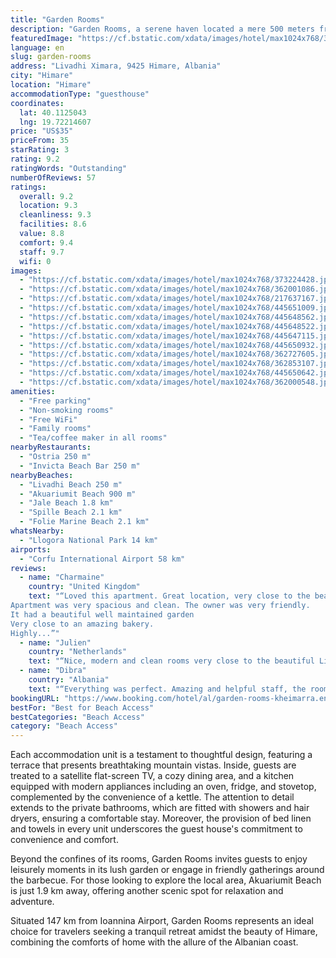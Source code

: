```yaml
---
title: "Garden Rooms"
description: "Garden Rooms, a serene haven located a mere 500 meters from the pristine shores of Livadhi Beach in Himare, offers guests a unique blend of comfort and natural beauty."
featuredImage: "https://cf.bstatic.com/xdata/images/hotel/max1024x768/373224428.jpg?k=1a8e2215321739b8c9f04dea75e889738a86dac779071036d2bf1ce0060916f4&o=&hp=1"
language: en
slug: garden-rooms
address: "Livadhi Ximara, 9425 Himare, Albania"
city: "Himare"
location: "Himare"
accommodationType: "guesthouse"
coordinates:
  lat: 40.1125043
  lng: 19.72214607
price: "US$35"
priceFrom: 35
starRating: 3
rating: 9.2
ratingWords: "Outstanding"
numberOfReviews: 57
ratings:
  overall: 9.2
  location: 9.3
  cleanliness: 9.3
  facilities: 8.6
  value: 8.8
  comfort: 9.4
  staff: 9.7
  wifi: 0
images:
  - "https://cf.bstatic.com/xdata/images/hotel/max1024x768/373224428.jpg?k=1a8e2215321739b8c9f04dea75e889738a86dac779071036d2bf1ce0060916f4&o=&hp=1"
  - "https://cf.bstatic.com/xdata/images/hotel/max1024x768/362001086.jpg?k=6a2c456289e4596f5b9777808cf9abb184b9ff7e296c9012624291656e6d3204&o=&hp=1"
  - "https://cf.bstatic.com/xdata/images/hotel/max1024x768/217637167.jpg?k=db4e2187f7784d8a0c4a3ee6e6c941055fe4f6c7945e32869a78236707d7e48a&o=&hp=1"
  - "https://cf.bstatic.com/xdata/images/hotel/max1024x768/445651009.jpg?k=d91db37220ec5eac8bf0b639fec36ae4055685e620fd7622478e5062c464cb49&o=&hp=1"
  - "https://cf.bstatic.com/xdata/images/hotel/max1024x768/445648562.jpg?k=9313335a37a55d89f4701d886b9e7115f5f18965d10c93e2271448780794bb45&o=&hp=1"
  - "https://cf.bstatic.com/xdata/images/hotel/max1024x768/445648522.jpg?k=ab770dc8c09dffff7a69e3f31c3418bd85e3d0cbb8c7d21637b5e6e31a52a8aa&o=&hp=1"
  - "https://cf.bstatic.com/xdata/images/hotel/max1024x768/445647115.jpg?k=c0de3abf13b340bbf118e527f732b190e21ec7a2bb2426c85ba33cb57e973831&o=&hp=1"
  - "https://cf.bstatic.com/xdata/images/hotel/max1024x768/445650932.jpg?k=91303fde6fe741051bfdd2ed4f94f46bf20d0571679fa9689f6abc51d8da861b&o=&hp=1"
  - "https://cf.bstatic.com/xdata/images/hotel/max1024x768/362727605.jpg?k=e522e795b5b403e6a95a1c11044ee2d5ec7f45b328f2916fcb08b1e3884fc7b8&o=&hp=1"
  - "https://cf.bstatic.com/xdata/images/hotel/max1024x768/362853107.jpg?k=0b825a4f4b4fe6d427f4fd294f2a626f9365fbd7980ec3d54d71b05584c73954&o=&hp=1"
  - "https://cf.bstatic.com/xdata/images/hotel/max1024x768/445650642.jpg?k=141d8dcda0f22b2d062235e92b3cab760abb2de4b797c726fe19cf312cf7a86f&o=&hp=1"
  - "https://cf.bstatic.com/xdata/images/hotel/max1024x768/362000548.jpg?k=bbbfac9d534f17ab8e4c05fb05fe4a2088fc29deb5e941339cab32d1bbd43f83&o=&hp=1"
amenities:
  - "Free parking"
  - "Non-smoking rooms"
  - "Free WiFi"
  - "Family rooms"
  - "Tea/coffee maker in all rooms"
nearbyRestaurants:
  - "Ostria 250 m"
  - "Invicta Beach Bar 250 m"
nearbyBeaches:
  - "Livadhi Beach 250 m"
  - "Akuariumit Beach 900 m"
  - "Jale Beach 1.8 km"
  - "Spille Beach 2.1 km"
  - "Folie Marine Beach 2.1 km"
whatsNearby:
  - "Llogora National Park 14 km"
airports:
  - "Corfu International Airport 58 km"
reviews:
  - name: "Charmaine"
    country: "United Kingdom"
    text: "“Loved this apartment. Great location, very close to the beach. Amazing view from the balcony.
Apartment was very spacious and clean. The owner was very friendly.
It had a beautiful well maintained garden
Very close to an amazing bakery.
Highly...”"
  - name: "Julien"
    country: "Netherlands"
    text: "“Nice, modern and clean rooms very close to the beautiful Livadhi beach in the quieter part of Himare. Perfect for families and people looking for a less busy location. Very friendly and helpful hosts.”"
  - name: "Dibra"
    country: "Albania"
    text: "“Everything was perfect. Amazing and helpful staff, the room was so clean and comfortable. It is also close to the beach. Highly recommended.”"
bookingURL: "https://www.booking.com/hotel/al/garden-rooms-kheimarra.en-gb.html?aid=8035640"
bestFor: "Best for Beach Access"
bestCategories: "Beach Access"
category: "Beach Access"
---
```


Each accommodation unit is a testament to thoughtful design, featuring a terrace that presents breathtaking mountain vistas. Inside, guests are treated to a satellite flat-screen TV, a cozy dining area, and a kitchen equipped with modern appliances including an oven, fridge, and stovetop, complemented by the convenience of a kettle. The attention to detail extends to the private bathrooms, which are fitted with showers and hair dryers, ensuring a comfortable stay. Moreover, the provision of bed linen and towels in every unit underscores the guest house's commitment to convenience and comfort.

Beyond the confines of its rooms, Garden Rooms invites guests to enjoy leisurely moments in its lush garden or engage in friendly gatherings around the barbecue. For those looking to explore the local area, Akuariumit Beach is just 1.9 km away, offering another scenic spot for relaxation and adventure.

Situated 147 km from Ioannina Airport, Garden Rooms represents an ideal choice for travelers seeking a tranquil retreat amidst the beauty of Himare, combining the comforts of home with the allure of the Albanian coast.